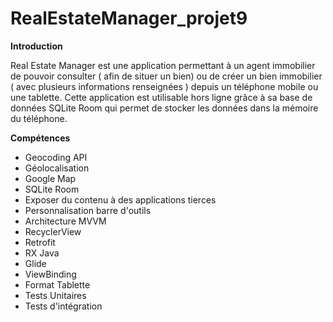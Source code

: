# RealEstateManager_projet9

**Introduction**

Real Estate Manager est une application permettant à un agent immobilier de pouvoir consulter ( afin de situer un bien) ou de créer un bien immobilier ( avec plusieurs informations renseignées ) depuis un téléphone mobile ou une tablette. 
Cette application est utilisable hors ligne grâce à sa base de données SQLite Room qui permet de stocker les données dans la mémoire du téléphone.

**Compétences**

- Geocoding API
- Géolocalisation
- Google Map
- SQLite Room
- Exposer du contenu à des applications tierces
- Personnalisation barre d'outils
- Architecture MVVM
- RecyclerView
- Retrofit
- RX Java
- Glide
- ViewBinding
- Format Tablette
- Tests Unitaires
- Tests d'intégration
